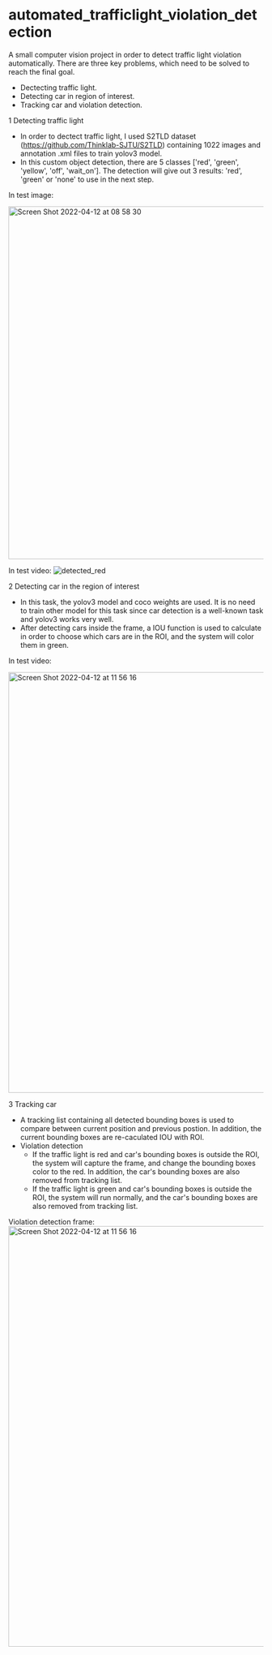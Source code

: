 # automated_trafficlight_violation_detection
A small computer vision project in order to detect traffic light violation automatically.
There are three key problems, which need to be solved to reach the final goal.
  - Dectecting traffic light.
  - Detecting car in region of interest.
  - Tracking car and violation detection.

1 Detecting traffic light
- In order to dectect traffic light, I used S2TLD dataset (https://github.com/Thinklab-SJTU/S2TLD) containing 1022 images and annotation .xml files to train yolov3 model.
- In this custom object detection, there are 5 classes ['red', 'green', 'yellow', 'off', 'wait_on']. The detection will give out 3 results: 'red', 'green' or 'none' to use in the next step.


In test image:


<img width="696" alt="Screen Shot 2022-04-12 at 08 58 30" src="https://user-images.githubusercontent.com/50269219/162932309-9bdb702a-1950-4494-8500-6c9bf189e107.png">



In test video:
![detected_red](https://user-images.githubusercontent.com/50269219/162932349-2de454bd-4a3d-42bd-bf4d-f631cf855a9d.jpg)



2 Detecting car in the region of interest
- In this task, the yolov3 model and coco weights are used. It is no need to train other model for this task since car detection is a well-known task and yolov3 works very well.
- After detecting cars inside the frame, a IOU function is used to calculate in order to choose which cars are in the ROI, and the system will color them in green.
 
In test video:


<img width="830" alt="Screen Shot 2022-04-12 at 11 56 16" src="https://user-images.githubusercontent.com/50269219/162934097-295bc284-48aa-4f13-8063-7fdef5d3f485.png">



 
 
 
3 Tracking car

- A tracking list containing all detected bounding boxes is used to compare between current position and previous postion. In addition, the current bounding boxes are re-caculated IOU with ROI. 
- Violation detection 
    * If the traffic light is red and car's bounding boxes is outside the ROI, the system will capture the frame, and change the bounding boxes color to the red. In addition, the car's bounding boxes are also removed from tracking list.
    * If the traffic light is green and car's bounding boxes is outside the ROI, the system will run normally, and the car's bounding boxes are also removed from tracking list.

Violation detection frame:
<img width="830" alt="Screen Shot 2022-04-12 at 11 56 16" src="https://user-images.githubusercontent.com/50269219/162934097-295bc284-48aa-4f13-8063-7fdef5d3f485.png">



  
